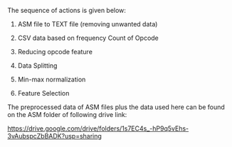 The sequence of actions is given below:

1. ASM file to TEXT file (removing unwanted data)

2. CSV data based on frequency Count of Opcode

3. Reducing opcode feature 

4. Data Splitting

5. Min-max normalization

6. Feature Selection

The preprocessed data of ASM files plus the data used here can be found on the ASM folder of following drive link:

https://drive.google.com/drive/folders/1s7EC4s_-hP9q5vEhs-3vAubspcZbBADK?usp=sharing

